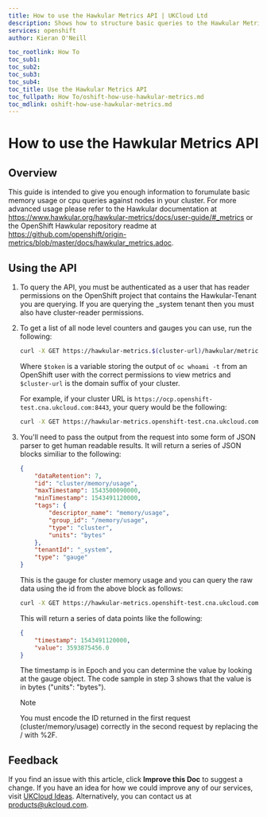 ```yaml
---
title: How to use the Hawkular Metrics API | UKCloud Ltd
description: Shows how to structure basic queries to the Hawkular Metrics API in order to get resource statistics back
services: openshift
author: Kieran O'Neill

toc_rootlink: How To
toc_sub1: 
toc_sub2:
toc_sub3:
toc_sub4:
toc_title: Use the Hawkular Metrics API
toc_fullpath: How To/oshift-how-use-hawkular-metrics.md
toc_mdlink: oshift-how-use-hawkular-metrics.md
---
```


# How to use the Hawkular Metrics API

## Overview

This guide is intended to give you enough information to forumulate basic memory usage or cpu queries against nodes in your cluster. For more advanced usage please refer to the Hawkular documentation at <https://www.hawkular.org/hawkular-metrics/docs/user-guide/#_metrics> or the OpenShift Hawkular repository readme at <https://github.com/openshift/origin-metrics/blob/master/docs/hawkular_metrics.adoc>.

## Using the API

1. To query the API, you must be authenticated as a user that has reader permissions on the OpenShift project that contains the Hawkular-Tenant you are querying. If you are querying the _system tenant then you must also have cluster-reader permissions.

2. To get a list of all node level counters and gauges you can use, run the following:

    ``` bash
    curl -X GET https://hawkular-metrics.$(cluster-url)/hawkular/metrics/metrics "Content-Type: application/json" -H "Hawkular-Tenant: _system" -H "Authorization: Bearer $token"
    ```

    Where `$token` is a variable storing the output of `oc whoami -t` from an OpenShift user with the correct permissions to view metrics and `$cluster-url` is the domain suffix of your cluster.
    
    For example, if your cluster URL is `https://ocp.openshift-test.cna.ukcloud.com:8443`, your query would be the following:
    
    ``` bash
    curl -X GET https://hawkular-metrics.openshift-test.cna.ukcloud.com/hawkular/metrics/metrics "Content-Type: application/json" -H "Hawkular-Tenant: _system" -H "Authorization: Bearer $token"
    ```

3. You'll need to pass the output from the request into some form of JSON parser to get human readable results. It will return a series of JSON blocks similiar to the following:

    ``` json
    {
        "dataRetention": 7,
        "id": "cluster/memory/usage",
        "maxTimestamp": 1543500090000,
        "minTimestamp": 1543491120000,
        "tags": {
            "descriptor_name": "memory/usage",
            "group_id": "/memory/usage",
            "type": "cluster",
            "units": "bytes"
        },
        "tenantId": "_system",
        "type": "gauge"
    }
    ```

    This is the gauge for cluster memory usage and you can query the raw data using the id from the above block as follows:

    ``` bash
    curl -X GET https://hawkular-metrics.openshift-test.cna.ukcloud.com/hawkular/metrics/gauges/cluster%2Fmemory%2Fusage/raw     "Content-Type: application/json" -H "Hawkular-Tenant: _system" -H "Authorization: Bearer $token"
    ```

    This will return a series of data points like the following:

    ``` json
    {
        "timestamp": 1543491120000,
        "value": 3593875456.0
    }
    ```

    The timestamp is in Epoch and you can determine the value by looking at the gauge object. The code sample in step 3 shows that the value is in bytes ("units": "bytes").

    > [!NOTE]
    > You must encode the ID returned in the first request (cluster/memory/usage) correctly in the second request by replacing the / with %2F.

## Feedback

If you find an issue with this article, click **Improve this Doc** to suggest a change. If you have an idea for how we could improve any of our services, visit [UKCloud Ideas](https://ideas.ukcloud.com). Alternatively, you can contact us at <products@ukcloud.com>.
